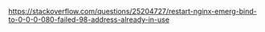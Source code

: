 https://stackoverflow.com/questions/25204727/restart-nginx-emerg-bind-to-0-0-0-080-failed-98-address-already-in-use
